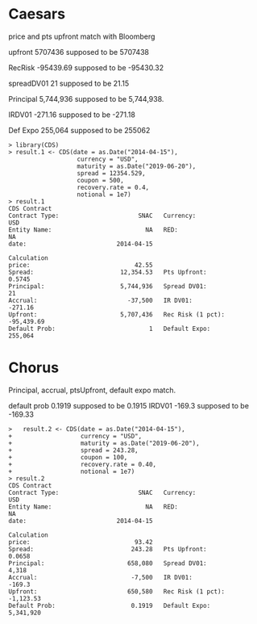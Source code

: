 Caesars
========================================================
price and pts upfront match with Bloomberg

upfront 5707436 supposed to be 5707438

RecRisk -95439.69 supposed to be -95430.32

spreadDV01 21 supposed to be 21.15

Principal 5,744,936 supposed to be 5,744,938.

IRDV01 -271.16 supposed to be -271.18

Def Expo 255,064 supposed to be 255062

```{r}
> library(CDS)
> result.1 <- CDS(date = as.Date("2014-04-15"),
                   currency = "USD",
                   maturity = as.Date("2019-06-20"),                    
                   spread = 12354.529,
                   coupon = 500,
                   recovery.rate = 0.4,
                   notional = 1e7)
> result.1
CDS Contract 
Contract Type:                      SNAC   Currency:                         USD
Entity Name:                          NA   RED:                               NA
date:                         2014-04-15

Calculation 
price:                             42.55
Spread:                        12,354.53   Pts Upfront:                   0.5745
Principal:                     5,744,936   Spread DV01:                       21
Accrual:                         -37,500   IR DV01:                      -271.16
Upfront:                       5,707,436   Rec Risk (1 pct):          -95,439.69
Default Prob:                          1   Default Expo:                 255,064
```

Chorus
========================================================
Principal, accrual, ptsUpfront, default expo match.

default prob 0.1919 supposed to be 0.1915
IRDV01 -169.3 supposed to be -169.33


```{r}
>   result.2 <- CDS(date = as.Date("2014-04-15"),
+                   currency = "USD",                    
+                   maturity = as.Date("2019-06-20"),                    
+                   spread = 243.28,
+                   coupon = 100,
+                   recovery.rate = 0.40,
+                   notional = 1e7)
> result.2
CDS Contract 
Contract Type:                      SNAC   Currency:                         USD
Entity Name:                          NA   RED:                               NA
date:                         2014-04-15

Calculation 
price:                             93.42
Spread:                           243.28   Pts Upfront:                   0.0658
Principal:                       658,080   Spread DV01:                    4,318
Accrual:                          -7,500   IR DV01:                       -169.3
Upfront:                         650,580   Rec Risk (1 pct):           -1,123.53
Default Prob:                     0.1919   Default Expo:               5,341,920
```
